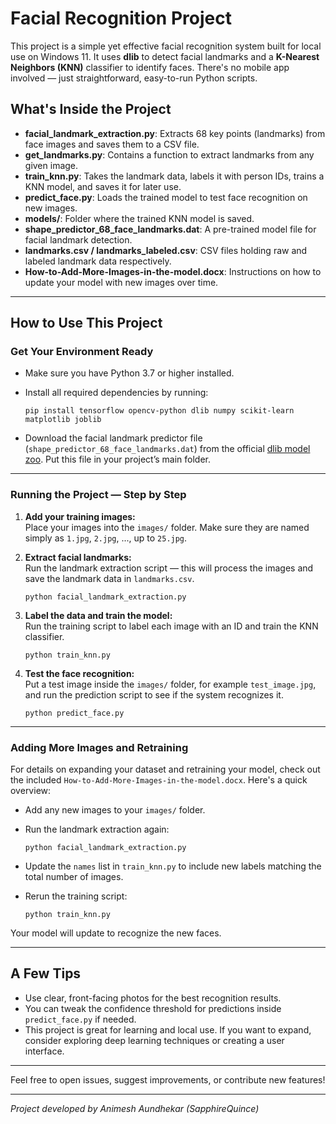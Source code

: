 # Facial Recognition Project

This project is a simple yet effective facial recognition system built for local use on Windows 11. It uses **dlib** to detect facial landmarks and a **K-Nearest Neighbors (KNN)** classifier to identify faces. There's no mobile app involved — just straightforward, easy-to-run Python scripts.

## What's Inside the Project

- **facial_landmark_extraction.py**: Extracts 68 key points (landmarks) from face images and saves them to a CSV file.
- **get_landmarks.py**: Contains a function to extract landmarks from any given image.
- **train_knn.py**: Takes the landmark data, labels it with person IDs, trains a KNN model, and saves it for later use.
- **predict_face.py**: Loads the trained model to test face recognition on new images.
- **models/**: Folder where the trained KNN model is saved.
- **shape_predictor_68_face_landmarks.dat**: A pre-trained model file for facial landmark detection.
- **landmarks.csv / landmarks_labeled.csv**: CSV files holding raw and labeled landmark data respectively.
- **How-to-Add-More-Images-in-the-model.docx**: Instructions on how to update your model with new images over time.

***

## How to Use This Project

### Get Your Environment Ready

- Make sure you have Python 3.7 or higher installed.
- Install all required dependencies by running:

  ```
  pip install tensorflow opencv-python dlib numpy scikit-learn matplotlib joblib
  ```

- Download the facial landmark predictor file (`shape_predictor_68_face_landmarks.dat`) from the official [dlib model zoo](http://dlib.net/files/shape_predictor_68_face_landmarks.dat.bz2). Put this file in your project’s main folder.

***

### Running the Project — Step by Step

1. **Add your training images:**  
   Place your images into the `images/` folder. Make sure they are named simply as `1.jpg`, `2.jpg`, ..., up to `25.jpg`.

2. **Extract facial landmarks:**  
   Run the landmark extraction script — this will process the images and save the landmark data in `landmarks.csv`.

   ```
   python facial_landmark_extraction.py
   ```

3. **Label the data and train the model:**  
   Run the training script to label each image with an ID and train the KNN classifier.

   ```
   python train_knn.py
   ```

4. **Test the face recognition:**  
   Put a test image inside the `images/` folder, for example `test_image.jpg`, and run the prediction script to see if the system recognizes it.

   ```
   python predict_face.py
   ```

***

### Adding More Images and Retraining

For details on expanding your dataset and retraining your model, check out the included `How-to-Add-More-Images-in-the-model.docx`. Here's a quick overview:

- Add any new images to your `images/` folder.
- Run the landmark extraction again:

  ```
  python facial_landmark_extraction.py
  ```

- Update the `names` list in `train_knn.py` to include new labels matching the total number of images.
- Rerun the training script:

  ```
  python train_knn.py
  ```

Your model will update to recognize the new faces.

***

## A Few Tips

- Use clear, front-facing photos for the best recognition results.
- You can tweak the confidence threshold for predictions inside `predict_face.py` if needed.
- This project is great for learning and local use. If you want to expand, consider exploring deep learning techniques or creating a user interface.

***

Feel free to open issues, suggest improvements, or contribute new features!

***

*Project developed by Animesh Aundhekar (SapphireQuince)*